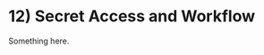 [title]: # (Secret Access and Workflow)
[tags]: # (XXX)
[priority]: # (120)

# 12) Secret Access and Workflow
Something here.
